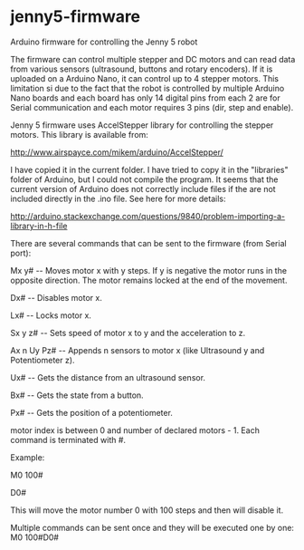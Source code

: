 # jenny5-firmware
Arduino firmware for controlling the Jenny 5 robot

The firmware can control multiple stepper and DC motors and can read data from various sensors (ultrasound, buttons and rotary encoders). If it is uploaded on a Arduino Nano, it can control up to 4 stepper motors. This limitation si due to the fact that the robot is controlled by multiple Arduino Nano boards and each board has only 14 digital pins from each 2 are for Serial communication and each motor requires 3 pins (dir, step and enable).

Jenny 5 firmware uses AccelStepper library for controlling the stepper motors. This library is available from:

http://www.airspayce.com/mikem/arduino/AccelStepper/

I have copied it in the current folder. I have tried to copy it in the "libraries" folder of Arduino, but I could not compile the program. It seems that the current version of Arduino does not correctly include files if the are not included directly in the .ino file. See here for more details:

http://arduino.stackexchange.com/questions/9840/problem-importing-a-library-in-h-file

There are several commands that can be sent to the firmware (from Serial port):

Mx y# -- Moves motor x with y steps. If y is negative the motor runs in the opposite direction. The motor remains locked at the end of the movement.

Dx# -- Disables motor x.

Lx# -- Locks motor x.

Sx y z# -- Sets speed of motor x to y and the acceleration to z.

Ax n Uy Pz# -- Appends n sensors to motor x (like Ultrasound y and Potentiometer z).

Ux# -- Gets the distance from an ultrasound sensor.

Bx# -- Gets the state from a button.

Px# -- Gets the position of a potentiometer.

motor index is between 0 and number of declared motors - 1.
Each command is terminated with #.

Example:

M0 100#

D0#

This will move the motor number 0 with 100 steps and then will disable it.

Multiple commands can be sent once and they will be executed one by one: M0 100#D0#
